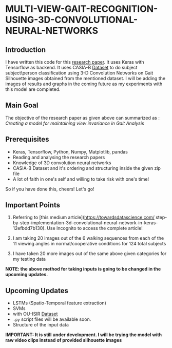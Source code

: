 # MULTI-VIEW-GAIT-RECOGNITION-USING-3D-CONVOLUTIONAL-NEURAL-NETWORKS

## Introduction
I have written this code for this [research paper](https://mediatum.ub.tum.de/doc/1304824/1304824.pdf). It uses Keras with Tensorflow as backend. It uses CASIA-B [Dataset](http://www.cbsr.ia.ac.cn/english/Gait%20Databases.asp) to do subject subject\person classification using 3-D Convolution Networks on Gait Silhouette images obtained from the mentioned dataset. I will be adding the images of results and graphs in the coming future as my experiments with this model are completed.

## Main Goal
The objective of the research paper as given above can summarized as :
                              *Creating a model for maintaining view invariance in Gait Analysis*
                              
## Prerequisites
* Keras, Tensorflow, Python, Numpy, Matplotlib, pandas
* Reading and analysing the research papers
* Knowledge of 3D convolution neural networks
* CASIA-B Dataset and it's ordering and structuring inside the given zip file
* A lot of faith in one's self and willing to take risk with one's time!

So if you have done this, cheers! Let's go!

## Important Points
1. Referring to [this medium article](https://towardsdatascience.com/
step-by-step-implementation-3d-convolutional-neural-network-in-keras-12efbdd7b130). Use Incognito to access the complete article!

1. I am taking 20 images out of the 6 walking sequences from each of the 11 viewing angles in 
normal/cooperative conditions for 124 total subjects

1. I have taken 20 more images out of the same above given categories for my testing data

__NOTE: the above method for taking inputs is going to be changed in the upcoming updates.__

## Upcoming Updates
* LSTMs (Spatio-Temporal feature extraction)
* SVMs
* with OU-ISIR [Dataset](http://www.am.sanken.osaka-u.ac.jp/BiometricDB/GaitTM.html)
* ` .py ` script files will be available soon.
* Structure of the input data

__IMPORTANT: It is still under development. I will be trying the model with raw video clips instead of provided silhouette images__
